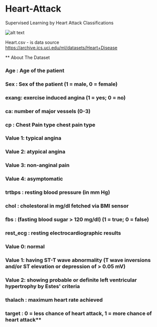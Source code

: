 # Heart-Attack
Supervised Learning by  Heart Attack Classifications

![alt text](https://upload.wikimedia.org/wikipedia/commons/thumb/e/e5/Diagram_of_the_human_heart_%28cropped%29.svg/611px-Diagram_of_the_human_heart_%28cropped%29.svg.png)

Heart.csv - is data source https://archive.ics.uci.edu/ml/datasets/Heart+Disease 


** About The Dataset
###   Age : Age of the patient
###   Sex : Sex of the patient (1 = male, 0 = female)
###   exang: exercise induced angina (1 = yes; 0 = no)
###   ca: number of major vessels (0-3)
###   cp : Chest Pain type chest pain type
###   Value 1: typical angina
###   Value 2: atypical angina
###   Value 3: non-anginal pain
###   Value 4: asymptomatic
###   trtbps : resting blood pressure (in mm Hg)
###   chol : cholestoral in mg/dl fetched via BMI sensor
###   fbs : (fasting blood sugar > 120 mg/dl) (1 = true; 0 = false)
###   rest_ecg : resting electrocardiographic results
###   Value 0: normal
###   Value 1: having ST-T wave abnormality (T wave inversions and/or ST elevation or depression of > 0.05 mV)
###   Value 2: showing probable or definite left ventricular hypertrophy by Estes' criteria
###   thalach : maximum heart rate achieved
###   target : 0 = less chance of heart attack, 1 = more chance of heart attack**
